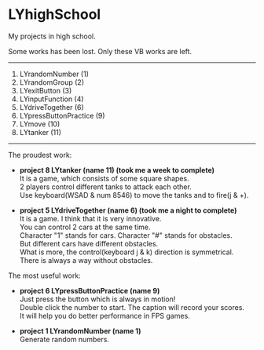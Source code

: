 # LYhighSchool
My projects in high school.

Some works has been lost. Only these VB works are left.

---
1. LYrandomNumber (1)
2. LYrandomGroup (2)
3. LYexitButton (3)
4. LYinputFunction (4)
5. LYdriveTogether (6)
6. LYpressButtonPractice (9)
7. LYmove (10)
8. LYtanker (11)
---
The proudest work: 
* **project 8 LYtanker (name 11) (took me a week to complete)**  
  It is a game, which consists of some square shapes.  
  2 players control different tanks to attack each other.  
  Use keyboard(WSAD & num 8546) to move the tanks and to fire(j & +).  


* **project 5 LYdriveTogether (name 6) (took me a night to complete)**  
  It is a game. I think that it is very innovative.  
  You can control 2 cars at the same time.  
  Character "1" stands for cars. Character "#" stands for obstacles.  
  But different cars have different obstacles.  
  What is more, the control(keyboard j & k) direction is symmetrical.  
  There is always a way without obstacles.

The most useful work: 
* **project 6 LYpressButtonPractice (name 9)**  
  Just press the button which is always in motion!  
  Double click the number to start. The caption will record your scores.  
  It will help you do better performance in FPS games.  
  
* **project 1 LYrandomNumber (name 1)**  
  Generate random numbers.  
